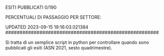 ESITI PUBBLICATI 0/190 

PERCENTUALI DI PASSAGGIO PER SETTORE:

UPDATED 2023-09-15 19:16:03.021384
###################################################### 

Si tratta di un semplice script in python per controllare quando sono pubblicati gli esiti (ASN 2021, sesto quadrimestre).

